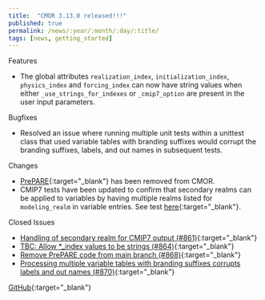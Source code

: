 ```yaml
---
title:  "CMOR 3.13.0 released!!!"
published: true
permalink: /news/:year/:month/:day/:title/
tags: [news, getting_started]
---
```


Features
* The global attributes `realization_index`, `initialization_index`, `physics_index` and `forcing_index` can now have string values when either `_use_strings_for_indexes` or `_cmip7_option` are present in the user input parameters.

Bugfixes
* Resolved an issue where running multiple unit tests within a unittest class that used variable tables with branding suffixes would corrupt the branding suffixes, labels, and out names in subsequent tests.

Changes
* [PrePARE](/mydoc_cmip6_validator){:target="_blank"} has been removed from CMOR.
* CMIP7 tests have been updated to confirm that secondary realms can be applied to variables by having multiple realms listed for `modeling_realm` in variable entries. See test [here](https://github.com/PCMDI/cmor/blob/7cb35817ac1672496d30605ac7f6e920407bc471/Test/test_cmor_CMIP7.py#L142-L197){:target="_blank"}.

Closed Issues
* [Handling of secondary realm for CMIP7 output (#861)](https://github.com/PCMDI/cmor/issues/861){:target="_blank"}
* [TBC: Allow *_index values to be strings (#864)](https://github.com/PCMDI/cmor/issues/864){:target="_blank"}
* [Remove PrePARE code from main branch (#868)](https://github.com/PCMDI/cmor/issues/868){:target="_blank"}
* [Processing multiple variable tables with branding suffixes corrupts labels and out names (#870)](https://github.com/PCMDI/cmor/issues/870){:target="_blank"}

[GitHub](https://github.com/PCMDI/cmor/releases/tag/3.13.0){:target="_blank"}
